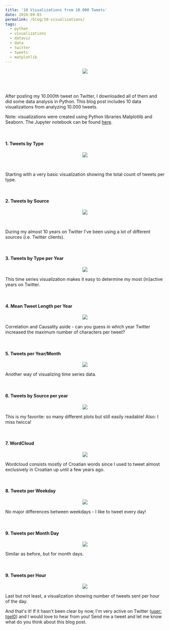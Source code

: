 ```yaml
---
title: '10 Visualizations from 10.000 Tweets'
date: 2018-09-03
permalink: /blog/10-visualizations/
tags:
  - python
  - visualizations
  - dataviz
  - data
  - twitter
  - tweets
  - matplotlib
---  
```

<p align="center">
<img align="center" src="https://github.com/tgel0/tgel0.github.io/blob/master/images/twitter10k.PNG?raw=true">
</p>

<br/>
<br/>

After posting my 10.000th tweet on Twitter, I downloaded all of them and did some data analysis in Python. This blog post includes 10 data
visualizations from analyzing 10.000 tweets.

Note: visualizations were created using Python libraries Matplotlib and Seaborn. The Jupyter notebook 
can be found [here](https://github.com/tgel0/twitter-10k/blob/master/Twitter10k.ipynb).

<br/>

#### 1. Tweets by Type

<p align="center">
<img align="center" src="https://github.com/tgel0/tgel0.github.io/blob/master/images/tw10k_viz1.PNG?raw=true">
</p>

<br/>

Starting with a very basic visualization showing the total count of tweets per type.

<br/>

#### 2. Tweets by Source

<p align="center">
<img align="center" src="https://github.com/tgel0/tgel0.github.io/blob/master/images/tw10k_viz2.PNG?raw=true">
</p>

<br/>

During my almost 10 years on Twitter I've been using a lot of different sources (i.e. Twitter clients).

<br/>

#### 3. Tweets by Type per Year

<p align="center">
<img align="center" src="https://github.com/tgel0/tgel0.github.io/blob/master/images/tw10k_viz4.PNG?raw=true">
</p>

This time series visualization makes it easy to determine my most (in)active years on Twitter. 

<br/>

#### 4. Mean Tweet Length per Year

<p align="center">
<img align="center" src="https://github.com/tgel0/tgel0.github.io/blob/master/images/tw10k_viz5.PNG?raw=true">
</p>

Correlation and Causality aside - can you guess in which year Twitter increased the maximum number of characters per tweet?

<br/>

#### 5. Tweets per Year/Month

<p align="center">
<img align="center" src="https://github.com/tgel0/tgel0.github.io/blob/master/images/tw10k_viz6.PNG?raw=true">
</p>

Another way of visualizing time series data.

<br/>

#### 6. Tweets by Source per year

<p align="center">
<img align="center" src="https://github.com/tgel0/tgel0.github.io/blob/master/images/tw10k_viz7.PNG?raw=true">
</p>

This is my favorite: so many different plots but still easily readable! Also: I miss twicca!

<br/>

#### 7. WordCloud

<p align="center">
<img align="center" src="https://github.com/tgel0/tgel0.github.io/blob/master/images/tw10k_viz3.PNG?raw=true">
</p>

Wordcloud consists mostly of Croatian words since I used to tweet almost exclusively in Croatian up until a few years ago.

<br/>

#### 8. Tweets per Weekday

<p align="center">
<img align="center" src="https://github.com/tgel0/tgel0.github.io/blob/master/images/tw10k_viz8.PNG?raw=true">
</p>

No major differences between weekdays -  I like to tweet every day!

<br/>

#### 9. Tweets per Month Day

<p align="center">
<img align="center" src="https://github.com/tgel0/tgel0.github.io/blob/master/images/tw10k_viz9.PNG?raw=true">
</p>

Similar as before, but for month days.

<br/>

#### 9. Tweets per Hour

<p align="center">
<img align="center" src="https://github.com/tgel0/tgel0.github.io/blob/master/images/tw10k_viz10.PNG?raw=true">
</p>

Last but not least, a visualization showing number of tweets sent per hour of the day.

And that's it! If it hasn't been clear by now, I'm very active on Twitter ([user: tgel0](https://twitter.com/tgel0)) and I would love to hear from you!
Send me a tweet and let me know what do you think about this blog post.

